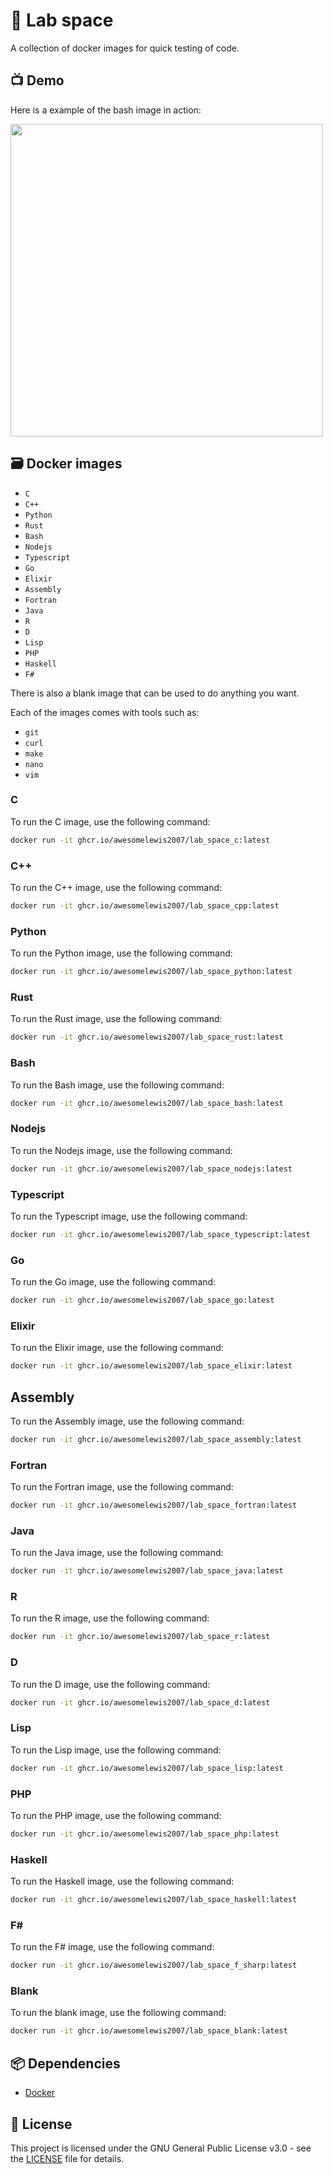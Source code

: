 # 🧪 Lab space
A collection of docker images for quick testing of code.

## 📺 Demo
Here is a example of the bash image in action:

<img src="https://raw.githubusercontent.com/awesomelewis2007/lab_space/master/demo.gif" width=500>

## 🗃️ Docker images

- `C`
- `C++`
- `Python`
- `Rust`
- `Bash`
- `Nodejs`
- `Typescript`
- `Go`
- `Elixir`
- `Assembly`
- `Fortran`
- `Java`
- `R`
- `D`
- `Lisp`
- `PHP`
- `Haskell`
- `F#`

There is also a blank image that can be used to do anything you want.

Each of the images comes with tools such as:
- `git`
- `curl`
- `make`
- `nano`
- `vim`

### C
To run the C image, use the following command:
```bash
docker run -it ghcr.io/awesomelewis2007/lab_space_c:latest
```

### C++
To run the C++ image, use the following command:
```bash
docker run -it ghcr.io/awesomelewis2007/lab_space_cpp:latest
```

### Python
To run the Python image, use the following command:
```bash
docker run -it ghcr.io/awesomelewis2007/lab_space_python:latest
```

### Rust
To run the Rust image, use the following command:
```bash
docker run -it ghcr.io/awesomelewis2007/lab_space_rust:latest
```

### Bash
To run the Bash image, use the following command:
```bash
docker run -it ghcr.io/awesomelewis2007/lab_space_bash:latest
```

### Nodejs
To run the Nodejs image, use the following command:
```bash
docker run -it ghcr.io/awesomelewis2007/lab_space_nodejs:latest
```

### Typescript
To run the Typescript image, use the following command:
```bash
docker run -it ghcr.io/awesomelewis2007/lab_space_typescript:latest
```

### Go
To run the Go image, use the following command:
```bash
docker run -it ghcr.io/awesomelewis2007/lab_space_go:latest
```

### Elixir
To run the Elixir image, use the following command:
```bash
docker run -it ghcr.io/awesomelewis2007/lab_space_elixir:latest
```

## Assembly
To run the Assembly image, use the following command:
```bash
docker run -it ghcr.io/awesomelewis2007/lab_space_assembly:latest
```

### Fortran
To run the Fortran image, use the following command:
```bash
docker run -it ghcr.io/awesomelewis2007/lab_space_fortran:latest
```

### Java
To run the Java image, use the following command:
```bash
docker run -it ghcr.io/awesomelewis2007/lab_space_java:latest
```

### R
To run the R image, use the following command:
```bash
docker run -it ghcr.io/awesomelewis2007/lab_space_r:latest
```

### D
To run the D image, use the following command:
```bash
docker run -it ghcr.io/awesomelewis2007/lab_space_d:latest
```

### Lisp
To run the Lisp image, use the following command:
```bash
docker run -it ghcr.io/awesomelewis2007/lab_space_lisp:latest
```

### PHP
To run the PHP image, use the following command:
```bash
docker run -it ghcr.io/awesomelewis2007/lab_space_php:latest
```

### Haskell
To run the Haskell image, use the following command:
```bash
docker run -it ghcr.io/awesomelewis2007/lab_space_haskell:latest
```

### F#
To run the F# image, use the following command:
```bash
docker run -it ghcr.io/awesomelewis2007/lab_space_f_sharp:latest
```

### Blank
To run the blank image, use the following command:
```bash
docker run -it ghcr.io/awesomelewis2007/lab_space_blank:latest
```

## 📦 Dependencies
- [Docker](https://www.docker.com/)

## 📝 License
This project is licensed under the GNU General Public License v3.0 - see the [LICENSE](LICENSE) file for details.
